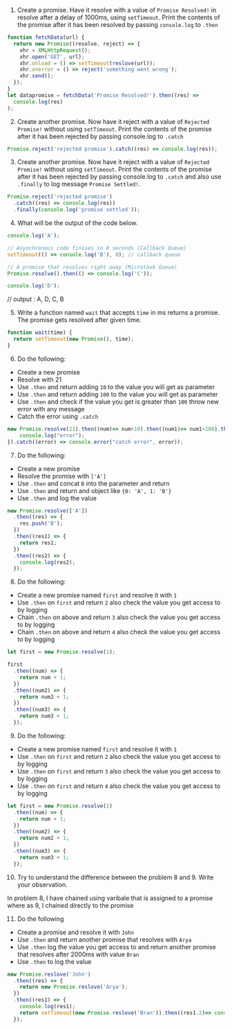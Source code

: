 1. Create a promise. Have it resolve with a value of `Promise Resolved!` in resolve after a delay of 1000ms, using `setTimeout`. Print the contents of the promise after it has been resolved by passing `console.log` to `.then`

```js
function fetchData(url) {
  return new Promise((resolve, reject) => {
    xhr = XMLHttpRequest();
    xhr.open('GET', url);
    xhr.onload = () => setTimeout(reslove(url));
    xhr.onerror = () => reject('something went wrong');
    xhr.send();
  });
}
let datapromise = fetchData('Promise Resolved!').then((res) =>
  console.log(res)
);
```

2. Create another promise. Now have it reject with a value of `Rejected Promise!` without using `setTimeout`. Print the contents of the promise after it has been rejected by passing console.log to `.catch`

```js
Promise.reject('rejected promise').catch((res) => console.log(res));
```

3. Create another promise. Now have it reject with a value of `Rejected Promise!` without using `setTimeout`. Print the contents of the promise after it has been rejected by passing console.log to `.catch` and also use `.finally` to log message `Promise Settled!`.

```js
Promise.reject('rejected promise')
  .catch((res) => console.log(res))
  .finally(console.log('promise settled'));
```

4. What will be the output of the code below.

```js
console.log('A');

// Asynchronous code finises in 0 seconds (Callback Queue)
setTimeout(() => console.log('B'), 0); // callback queue

// A promise that resolves right away (Microtask Queue)
Promise.resolve().then(() => console.log('C'));

console.log('D');
```

// output : A, D, C, B

5. Write a function named `wait` that accepts `time` in ms returns a promise. The promise gets resolved after given time.

```js
function wait(time) {
  return setTimeout(new Promise(), time);
}
```

6. Do the following:

- Create a new promise
- Resolve with 21
- Use `.then` and return adding `10` to the value you will get as parameter
- Use `.then` and return adding `100` to the value you will get as parameter
- Use `.then` and check if the value you get is greater than `100` throw new error with any message
- Catch the error using `.catch`

```js
new Promise.resolve(21).then((num)=> num+10).then((num1)=> num1+100).then((num2)=> if(num2 > 100){
    console.log("error");
}).catch((error) => console.error("catch error", error));
```

7. Do the following:

- Create a new promise
- Resolve the promise with `['A']`
- Use `.then` and concat `B` into the parameter and return
- Use `.then` and return and object like `{0: 'A', 1: 'B'}`
- Use `.then` and log the value

```js
new Promise.resolve(['A'])
  .then((res) => {
    res.push('B');
  })
  .then((res1) => {
    return res1;
  })
  .then((res2) => {
    console.log(res2);
  });
```

8. Do the following:

- Create a new promise named `first` and resolve it with `1`
- Use `.then` on `first` and return `2` also check the value you get access to by logging
- Chain `.then` on above and return `3` also check the value you get access to by logging
- Chain `.then` on above and return `4` also check the value you get access to by logging

```js
let first = new Promise.resolve(1);

first
  .then((num) => {
    return num + 1;
  })
  .then((num2) => {
    return num2 + 1;
  })
  .then((num3) => {
    return num3 + 1;
  });
```

9. Do the following:

- Create a new promise named `first` and resolve it with `1`
- Use `.then` on `first` and return `2` also check the value you get access to by logging
- Use `.then` on `first` and return `3` also check the value you get access to by logging
- Use `.then` on `first` and return `4` also check the value you get access to by logging

```js
let first = new Promise.resolve(1)
  .then((num) => {
    return num + 1;
  })
  .then((num2) => {
    return num2 + 1;
  })
  .then((num3) => {
    return num3 + 1;
  });
```

10. Try to understand the difference between the problem 8 and 9. Write your observation.

In problem 8, I have chained using varibale that is assigned to a promise where as 9, I chained directly to the promise

11. Do the following

- Create a promise and resolve it with `John`
- Use `.then` and return another promise that resolves with `Arya`
- Use `.then` log the value you get access to and return another promise that resolves after 2000ms with value `Bran`
- Use `.then` to log the value

```js
new Promise.reslove('John')
  .then((res) => {
    return new Promise.reslove('Arya');
  })
  .then((res1) => {
    console.log(res1);
    return setTimeout(new Promise.reslove('Bran')).then((res1.2)=> console.log(res1.2));
  });
```
